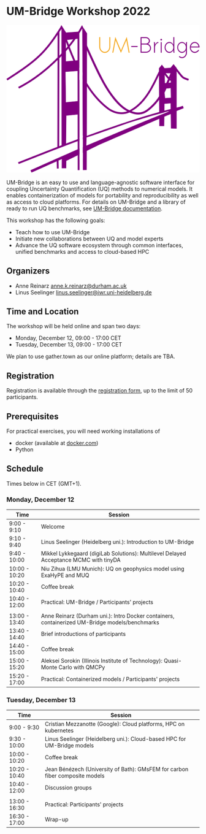# UM-Bridge Workshop 2022

![UM-Bridge logo](/UM-bridge.png)

UM-Bridge is an easy to use and language-agnostic software interface for coupling Uncertainty Quantification (UQ) methods to numerical models. It enables containerization of models for portability and reproducibility as well as access to cloud platforms. For details on UM-Bridge and a library of ready to run  UQ benchmarks, see [UM-Bridge documentation](https://um-bridge-benchmarks.readthedocs.io/en/docs/).

This workshop has the following goals:

* Teach how to use UM-Bridge
* Initiate new collaborations between UQ and model experts
* Advance the UQ software ecosystem through common interfaces, unified benchmarks and access to cloud-based HPC

## Organizers

* Anne Reinarz [anne.k.reinarz@durham.ac.uk](mailto:anne.k.reinarz@durham.ac.uk)
* Linus Seelinger [linus.seelinger@iwr.uni-heidelberg.de](mailto:linus.seelinger@iwr.uni-heidelberg.de)

## Time and Location

The workshop will be held online and span two days:
* Monday, December 12, 09:00 - 17:00 CET
* Tuesday, December 13, 09:00 - 17:00 CET

We plan to use gather.town as our online platform; details are TBA.

## Registration

Registration is available through the [registration form](https://forms.gle/ndMiRwB7mpiLxrpM8), up to the limit of 50 participants.

## Prerequisites

For practical exercises, you will need working installations of
* docker (available at [docker.com](https://www.docker.com/))
* Python

## Schedule

Times below in CET (GMT+1).

### Monday, December 12

| Time | Session |
| --- | --- |
| 9:00 - 9:10 | Welcome |
| 9:10 - 9:40 | Linus Seelinger (Heidelberg uni.): Introduction to UM-Bridge |
| 9:40 - 10:00 | Mikkel Lykkegaard (digiLab Solutions): Multilevel Delayed Acceptance MCMC with tinyDA |
| 10:00 - 10:20 | Niu Zihua (LMU Munich): UQ on geophysics model using ExaHyPE and MUQ |
| 10:20 - 10:40 | Coffee break |
| 10:40 - 12:00 | Practical: UM-Bridge / Participants' projects |
|  |  |
| 13:00 - 13:40 | Anne Reinarz (Durham uni.): Intro Docker containers, containerized UM-Bridge models/benchmarks |
| 13:40 - 14:40 | Brief introductions of participants |
| 14:40 - 15:00 | Coffee break |
| 15:00 - 15:20 | Aleksei Sorokin (Illinois Institute of Technology): Quasi-Monte Carlo with QMCPy |
| 15:20 - 17:00 | Practical: Containerized models / Participants' projects |

### Tuesday, December 13

| Time | Session |
| --- | --- |
| 9:00 - 9:30 | Cristian Mezzanotte (Google): Cloud platforms, HPC on kubernetes |
| 9:30 - 10:00 | Linus Seelinger (Heidelberg uni.): Cloud-based HPC for UM-Bridge models |
| 10:00 - 10:20 | Coffee break |
| 10:20 - 10:40 | Jean Bénézech (University of Bath): GMsFEM for carbon fiber composite models |
| 10:40 - 12:00 | Discussion groups |
|  |  |
| 13:00 - 16:30 | Practical: Participants' projects |
| 16:30 - 17:00 | Wrap-up |
